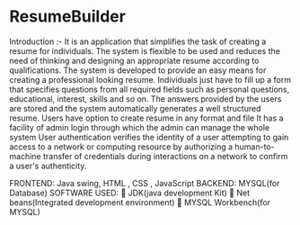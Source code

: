 # ResumeBuilder
Introduction :-
It is an application that simplifies the task of creating a resume for individuals. The system is flexible to be used and reduces the need of thinking and designing an appropriate resume according to qualifications. The system is developed to provide an easy means for creating a professional looking resume. Individuals just have to fill up a form that specifies questions from all required fields such as personal questions, educational, interest, skills and so on. The answers provided by the users are stored and the system automatically generates a well structured resume. Users have option to create resume in any format and file It has a facility of admin login through which the admin can manage the whole system User authentication verifies the identity of a user attempting to gain access to a network or computing resource by authorizing a human-to-machine transfer of credentials during interactions on a network to confirm a user's authenticity.

FRONTEND:  Java swing, HTML , CSS ,  JavaScript
BACKEND:  MYSQL(for Database)
SOFTWARE USED:
	JDK(java development Kit)
	Net beans(Integrated development environment)
	 MYSQL Workbench(for MYSQL)
